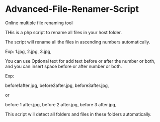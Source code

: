 # Advanced-File-Renamer-Script
Online multiple file renaming tool

THis is a php script to rename all files in your host folder.

The script will rename all the files in ascending numbers automatically.

Exp:
1.jpg,
2.jpg,
3.jpg,

You can use Optional text for add text before or after the number or both, and you can insert space before or after number or both.

Exp:

before1after.jpg,
before2after.jpg,
before3after.jpg,

or

before 1 after.jpg,
before 2 after.jpg,
before 3 after.jpg,

This script will detect all folders and files in these folders automatically.
